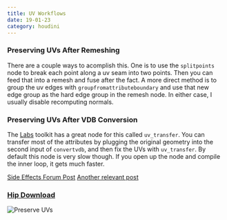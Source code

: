 ```yaml
---
title: UV Workflows
date: 19-01-23
category: houdini
---
```


### Preserving UVs After Remeshing
There are a couple ways to acomplish this. One is to use the `splitpoints` node to break each point along a uv seam into two points. Then you can feed that into a remesh and fuse after the fact. A more direct method is to group the uv edges with `groupfromattributeboundary` and use that new edge group as the hard edge group in the remesh node. In either case, I usually disable recomputing normals. 

### Preserving UVs After VDB Conversion
The [Labs](https://www.sidefx.com/products/sidefx-labs/) toolkit has a great node for this called `uv_transfer`. You can transfer most of the attributes by plugging the original geometry into the second input of `convertvdb`, and then fix the UVs with `uv_transfer`. By default this node is very slow though. If you open up the node and compile the inner loop, it gets much faster.

[Side Effects Forum Post](https://www.sidefx.com/forum/topic/18890/)
[Another relevant post](https://www.sidefx.com/forum/topic/61928/?page=1#post-331565)
### [Hip Download](/assets/projects/houdini/19-01-23-remesh-preserve-uvs-v002.hiplc)

![Preserve UVs](/assets/images/19-01-23-preserve-uvs.gif)